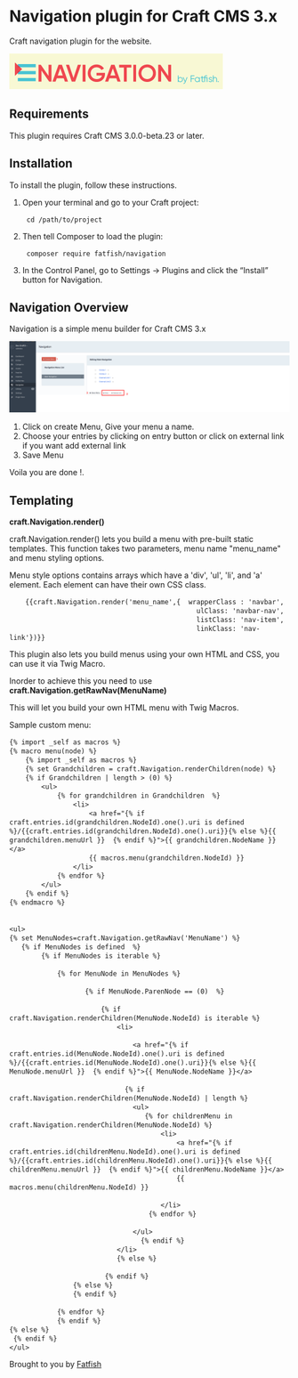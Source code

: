# Navigation plugin for Craft CMS 3.x

Craft navigation plugin for the website.

![Screenshot](resources/img/pluginlogo.png)

## Requirements

This plugin requires Craft CMS 3.0.0-beta.23 or later.

## Installation

To install the plugin, follow these instructions.

1. Open your terminal and go to your Craft project:

        cd /path/to/project

2. Then tell Composer to load the plugin:

        composer require fatfish/navigation

3. In the Control Panel, go to Settings → Plugins and click the “Install” button for Navigation.

## Navigation Overview

Navigation is a simple menu builder for Craft CMS 3.x

   ![Screenshot](resources/img/Navigationplugin.png)
   
   1. Click on create Menu, Give your menu a name.
   2. Choose your entries by clicking on entry button or click on external link if you want add external link
   3. Save Menu 
   
   Voila you are done !.


## Templating 

**craft.Navigation.render()**

craft.Navigation.render() lets you build a menu with pre-built static templates. This function takes two parameters, menu name "menu_name" and menu styling options.

Menu style options contains arrays which have a 'div', 'ul', 'li', and 'a' element. Each element can have their own CSS class.
    
        {{craft.Navigation.render('menu_name',{  wrapperClass : 'navbar',
                                                   ulClass: 'navbar-nav',
                                                   listClass: 'nav-item',
                                                   linkClass: 'nav-link'})}}

This plugin also lets you build menus using your own HTML and CSS, 
you can use it via Twig Macro. 

Inorder to achieve this you need to use **craft.Navigation.getRawNav(MenuName)** 

This will let you build your own HTML menu with Twig Macros. 

Sample custom menu:

    {% import _self as macros %}
    {% macro menu(node) %}
        {% import _self as macros %}
        {% set Grandchildren = craft.Navigation.renderChildren(node) %}
        {% if Grandchildren | length > (0) %}
            <ul>
                {% for grandchildren in Grandchildren  %}
                    <li>
                        <a href="{% if craft.entries.id(grandchildren.NodeId).one().uri is defined %}/{{craft.entries.id(grandchildren.NodeId).one().uri}}{% else %}{{ grandchildren.menuUrl }}  {% endif %}">{{ grandchildren.NodeName }}</a>
                        {{ macros.menu(grandchildren.NodeId) }}
                    </li>
                {% endfor %}
            </ul>
        {% endif %}
    {% endmacro %}
    
    
    <ul>
    {% set MenuNodes=craft.Navigation.getRawNav('MenuName') %}
       {% if MenuNodes is defined  %}
            {% if MenuNodes is iterable %}
    
                {% for MenuNode in MenuNodes %}
    
                       {% if MenuNode.ParenNode == (0)  %}
    
                           {% if craft.Navigation.renderChildren(MenuNode.NodeId) is iterable %}
                               <li>
    
                                   <a href="{% if craft.entries.id(MenuNode.NodeId).one().uri is defined %}/{{craft.entries.id(MenuNode.NodeId).one().uri}}{% else %}{{ MenuNode.menuUrl }}  {% endif %}">{{ MenuNode.NodeName }}</a>
                                  
                                 {% if craft.Navigation.renderChildren(MenuNode.NodeId) | length %}
                                   <ul>
                                      {% for childrenMenu in  craft.Navigation.renderChildren(MenuNode.NodeId) %}
                                          <li>
                                              <a href="{% if craft.entries.id(childrenMenu.NodeId).one().uri is defined %}/{{craft.entries.id(childrenMenu.NodeId).one().uri}}{% else %}{{ childrenMenu.menuUrl }}  {% endif %}">{{ childrenMenu.NodeName }}</a>
                                              {{ macros.menu(childrenMenu.NodeId) }}
    
                                          </li>
                                       {% endfor %}
    
                                   </ul>
                                     {% endif %}
                               </li>
                               {% else %}
    
                            {% endif %}
                    {% else %}
                    {% endif %}
    
                {% endfor %}
                {% endif %}
    {% else %}
     {% endif %}
    </ul>


Brought to you by [Fatfish](https://fatfish.com.au)
